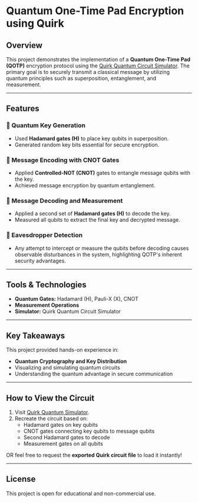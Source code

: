 # Quantum One-Time Pad Encryption using Quirk

## Overview
This project demonstrates the implementation of a **Quantum One-Time Pad (QOTP)** encryption protocol using the [Quirk Quantum Circuit Simulator](https://algassert.com/quirk). The primary goal is to securely transmit a classical message by utilizing quantum principles such as superposition, entanglement, and measurement.

---

## Features

### 🔹 Quantum Key Generation
- Used **Hadamard gates (H)** to place key qubits in superposition.
- Generated random key bits essential for secure encryption.

### 🔹 Message Encoding with CNOT Gates
- Applied **Controlled-NOT (CNOT)** gates to entangle message qubits with the key.
- Achieved message encryption by quantum entanglement.

### 🔹 Message Decoding and Measurement
- Applied a second set of **Hadamard gates (H)** to decode the key.
- Measured all qubits to extract the final key and decrypted message.

### 🔹 Eavesdropper Detection
- Any attempt to intercept or measure the qubits before decoding causes observable disturbances in the system, highlighting QOTP's inherent security advantages.

---

## Tools & Technologies
- **Quantum Gates:** Hadamard (H), Pauli-X (X), CNOT
- **Measurement Operations**
- **Simulator:** Quirk Quantum Circuit Simulator

---

## Key Takeaways
This project provided hands-on experience in:
- **Quantum Cryptography and Key Distribution**
- Visualizing and simulating quantum circuits
- Understanding the quantum advantage in secure communication

---

## How to View the Circuit
1. Visit [Quirk Quantum Simulator](https://algassert.com/quirk).
2. Recreate the circuit based on:
   - Hadamard gates on key qubits
   - CNOT gates connecting key qubits to message qubits
   - Second Hadamard gates to decode
   - Measurement gates on all qubits

OR feel free to request the **exported Quirk circuit file** to load it instantly!

---

## License
This project is open for educational and non-commercial use.
